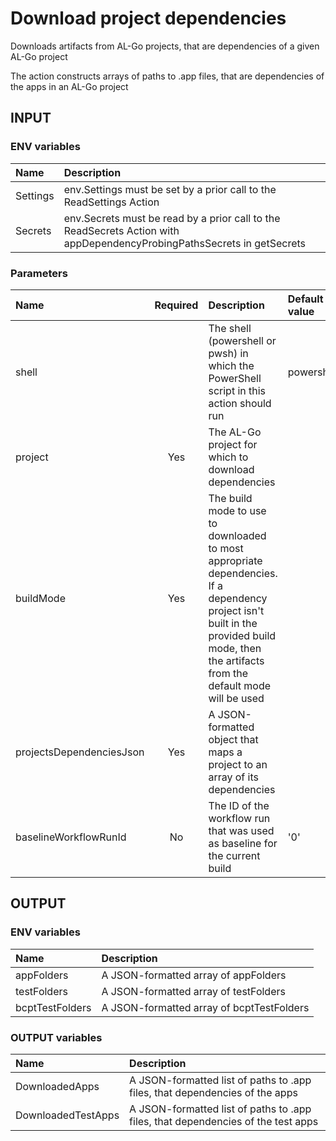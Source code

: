 # Download project dependencies

Downloads artifacts from AL-Go projects, that are dependencies of a given AL-Go project

The action constructs arrays of paths to .app files, that are dependencies of the apps in an AL-Go project

## INPUT

### ENV variables

| Name | Description |
| :-- | :-- |
| Settings | env.Settings must be set by a prior call to the ReadSettings Action |
| Secrets | env.Secrets must be read by a prior call to the ReadSecrets Action with appDependencyProbingPathsSecrets in getSecrets |

### Parameters

| Name | Required | Description | Default value |
| :-- | :-: | :-- | :-- |
| shell | | The shell (powershell or pwsh) in which the PowerShell script in this action should run | powershell |
| project | Yes | The AL-Go project for which to download dependencies | |
| buildMode | Yes | The build mode to use to downloaded to most appropriate dependencies. If a dependency project isn't built in the provided build mode, then the artifacts from the default mode will be used | |
| projectsDependenciesJson | Yes | A JSON-formatted object that maps a project to an array of its dependencies | |
| baselineWorkflowRunId | No | The ID of the workflow run that was used as baseline for the current build | '0' |

## OUTPUT

### ENV variables

| Name | Description |
| :-- | :-- |
| appFolders | A JSON-formatted array of appFolders |
| testFolders | A JSON-formatted array of testFolders |
| bcptTestFolders | A JSON-formatted array of bcptTestFolders |

### OUTPUT variables

| Name | Description |
| :-- | :-- |
| DownloadedApps | A JSON-formatted list of paths to .app files, that dependencies of the apps |
| DownloadedTestApps | A JSON-formatted list of paths to .app files, that dependencies of the test apps |
